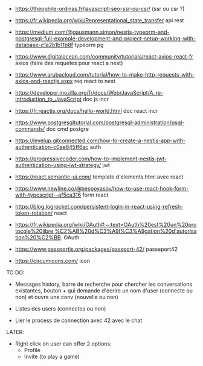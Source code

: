 - https://theophile-ordinas.fr/javascript-seo-ssr-ou-csr/ (ssr ou csr ?)

- https://fr.wikipedia.org/wiki/Representational_state_transfer api rest

- https://medium.com/@gausmann.simon/nestjs-typeorm-and-postgresql-full-example-development-and-project-setup-working-with-database-c1a2b1b11b8f typeorm pg

- https://www.digitalocean.com/community/tutorials/react-axios-react-fr axios (faire des requetes pour react a nest)
- https://www.arubacloud.com/tutorial/how-to-make-http-requests-with-axios-and-reactjs.aspx req react to nest

- https://developer.mozilla.org/fr/docs/Web/JavaScript/A_re-introduction_to_JavaScript doc js incr
- https://fr.reactjs.org/docs/hello-world.html doc react incr

- https://www.postgresqltutorial.com/postgresql-administration/psql-commands/ doc cmd postgre
- https://levelup.gitconnected.com/how-to-create-a-nestjs-app-with-authentication-c0ae845ff6ac auth

- https://progressivecoder.com/how-to-implement-nestjs-jwt-authentication-using-jwt-strategy/ jwt

- https://react.semantic-ui.com/ template d'elements html avec react

- https://www.newline.co/@bespoyasov/how-to-use-react-hook-form-with-typescript--af5ca316 form react

- https://blog.logrocket.com/persistent-login-in-react-using-refresh-token-rotation/ react

- https://fr.wikipedia.org/wiki/OAuth#:~:text=OAuth%20est%20un%20protocole%20libre,%C2%AB%20d%C3%A9l%C3%A9gation%20d'autorisation%20%C2%BB. OAuth

- https://www.passportjs.org/packages/passport-42/ passeport42

- https://circumicons.com/ icon

TO DO:

- Messages history, barre de recherche pour chercher les conversations existantes, bouton + qui demande d'ecrire un nom d'user (connecte ou non) et ouvre une conv (nouvelle ou non)

- Listes des users (connectes ou non)

- Lier le process de connection avec 42 avec le chat

LATER:

- Right click on user can offer 2 options:
  - Profile
  - Invite (to play a game)
